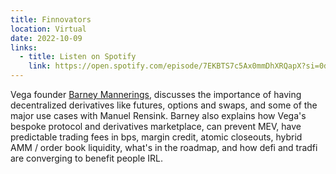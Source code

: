 ```yaml
---
title: Finnovators
location: Virtual
date: 2022-10-09
links:
  - title: Listen on Spotify
    link: https://open.spotify.com/episode/7EKBTS7c5Ax0mmDhXRQapX?si=0d46e828446a4f3b&nd=1
---
```


Vega founder <a href="https://twitter.com/barnabee" target="_blank">Barney Mannerings</a>, discusses the importance of having decentralized derivatives like futures, options and swaps, and some of the major use cases with Manuel Rensink. Barney also explains how Vega's bespoke protocol and derivatives marketplace, can prevent MEV, have predictable trading fees in bps, margin credit, atomic closeouts, hybrid AMM / order book liquidity, what's in the roadmap, and how defi and tradfi are converging to benefit people IRL.
